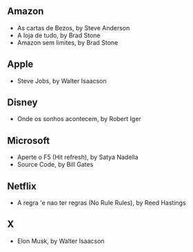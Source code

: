 ## Amazon
- As cartas de Bezos, by Steve Anderson
- A loja de tudo, by Brad Stone
- Amazon sem limites, by Brad Stone

## Apple
- Steve Jobs, by Walter Isaacson

## Disney
- Onde os sonhos acontecem, by Robert Iger

## Microsoft
- Aperte o F5 (Hit refresh), by Satya Nadella
- Source Code, by Bill Gates

## Netflix
- A regra 'e nao ter regras (No Rule Rules), by Reed Hastings

## X
- Elon Musk, by Walter Isaacson
